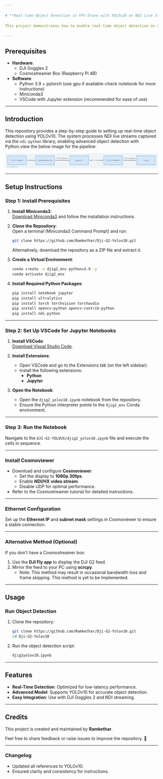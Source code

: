 ```yaml
---

# **Real-time Object Detection in FPV Drone with YOLOv10 on NDI Live Stream**

This project demonstrates how to enable real-time object detection on an FPV drone using the YOLOv10 model via the NDI live stream from DJI Goggles 2 for seamless processing.

---
```


## **Prerequisites**
- **Hardware**:
  - DJI Goggles 2
  - Cosmostreamer Box (Raspberry Pi 4B)
- **Software**:
  - Python 3.9 + pytorch (use gpu if available-check notebook for more instructions)
  - Miniconda3
  - VSCode with Jupyter extension (recommended for ease of use)

---

## **Introduction**
This repository provides a step-by-step guide to setting up real-time object detection using YOLOv10. The system processes NDI live streams captured via the `ndi-python` library, enabling advanced object detection with Python.view the below image for the pipeline:

![Pipeline Overview](assets/pipeline.png)

---

## **Setup Instructions**

### **Step 1: Install Prerequisites**
1. **Install Miniconda3**:  
   [Download Miniconda3](https://docs.conda.io/en/latest/miniconda.html) and follow the installation instructions.

2. **Clone the Repository**:  
   Open a terminal (Miniconda3 Command Prompt) and run:
   ```bash
   git clone https://github.com/Ramkethar/Dji-G2-Yolov10.git
   ```
   Alternatively, download the repository as a ZIP file and extract it.

3. **Create a Virtual Environment**:
   ```bash
   conda create -n djig2_env python=3.9 -y
   conda activate djig2_env
   ```

4. **Install Required Python Packages**:
   ```bash
   pip install notebook jupyter
   pip install ultralytics
   pip install torch torchvision torchaudio
   pip install opencv-python opencv-contrib-python
   pip install ndi-python
   ```

---

### **Step 2: Set Up VSCode for Jupyter Notebooks**
1. **Install VSCode**:  
   [Download Visual Studio Code](https://code.visualstudio.com/).

2. **Install Extensions**:
   - Open VSCode and go to the Extensions tab (on the left sidebar).
   - Install the following extensions:
     - **Python**
     - **Jupyter**

3. **Open the Notebook**:
   - Open the `djig2_yolov10.ipynb` notebook from the repository.
   - Ensure the Python interpreter points to the `djig2_env` Conda environment.

---

### **Step 3: Run the Notebook**
Navigate to the `DJI-G2-YOLOVX/djig2_yolov10.ipynb` file and execute the cells in sequence.

---

### **Install Cosmoviewer**
- Download and configure **Cosmoviewer**:
  - Set the display to **1080p 30fps**.
  - Enable **NDI/HX video stream**.
  - Disable UDP for optimal performance.
- Refer to the Cosmostreamer tutorial for detailed instructions.

---

### **Ethernet Configuration**
Set up the **Ethernet IP** and **subnet mask** settings in Cosmoviewer to ensure a stable connection.

---

### **Alternative Method (Optional)**
If you don’t have a Cosmostreamer box:
1. Use the **DJI Fly app** to display the DJI G2 feed.
2. Mirror the feed to your PC using **scrcpy**.
   - Note: This method may result in occasional bandwidth loss and frame skipping. This method is yet to be Implemented.

---

## **Usage**

### **Run Object Detection**
1. Clone the repository:
   ```bash
   git clone https://github.com/Ramkethar/Dji-G2-Yolov10.git
   cd Dji-G2-Yolov10
   ```

2. Run the object detection script:
   ```bash
   djig2yolov10.ipynb
   ```

---

## **Features**
- **Real-Time Detection**: Optimized for low-latency performance.
- **Advanced Model**: Supports YOLOv10 for accurate object detection.
- **Easy Integration**: Use with DJI Goggles 2 and NDI streaming.

---

## **Credits**
This project is created and maintained by **Ramkethar**.

Feel free to share feedback or raise issues to improve the repository. 🎯

---

### **Changelog**
- Updated all references to YOLOv10.
- Ensured clarity and consistency for instructions.
